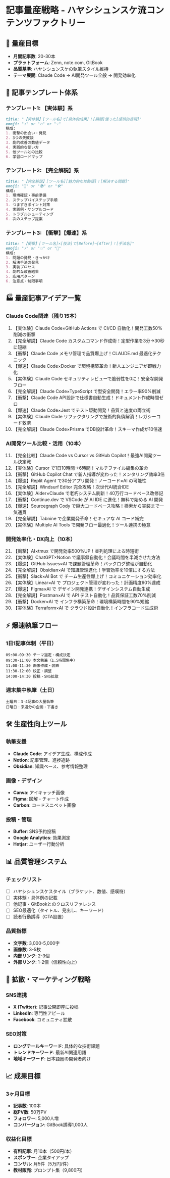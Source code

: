# 記事量産戦略 - ハヤシシュンスケ流コンテンツファクトリー

## 🎯 量産目標
- **月間記事数**: 20-30本
- **プラットフォーム**: Zenn, note.com, GitBook
- **品質基準**: ハヤシシュンスケの執筆スタイル維持
- **テーマ展開**: Claude Code → AI開発ツール全般 → 開発効率化

## 📝 記事テンプレート体系

### テンプレート1: 【実体験】系
```markdown
title: "【実体験】[ツール名]で[具体的成果]！[期間]使った[感情的表現]"
emoji: "⚡" or "🔥" or "💡"
構成:
1. 衝撃の出会い・発見
2. 3つの失敗談
3. 劇的改善の数値データ
4. 実践的な使い方
5. 他ツールとの比較
6. 学習ロードマップ
```

### テンプレート2: 【完全解説】系
```markdown
title: "【完全解説】[ツール名][魅力的な修飾語]！[解決する問題]"
emoji: "🚀" or "📚" or "🛠️"
構成:
1. 環境確認・事前準備
2. ステップバイステップ手順
3. つまずきポイント対策
4. 実践例・サンプルコード
5. トラブルシューティング
6. 次のステップ提案
```

### テンプレート3: 【衝撃】【爆速】系
```markdown
title: "【衝撃】[ツール名]×[技法]で[Before]→[After]！[手法名]"
emoji: "⚡" or "💥" or "🚀"
構成:
1. 問題の発見・きっかけ
2. 解決手法の発見
3. 実装プロセス
4. 劇的な改善結果
5. 応用パターン
6. 注意点・制限事項
```

## 🏭 量産記事アイデア一覧

### Claude Code関連（残り15本）
1. 【実体験】Claude Code×GitHub Actions で CI/CD 自動化！開発工数50%削減の衝撃
2. 【完全解説】Claude Code カスタムコマンド作成術！定型作業を3分→30秒に短縮
3. 【衝撃】Claude Code メモリ管理で品質爆上げ！CLAUDE.md 最適化テクニック
4. 【爆速】Claude Code×Docker で環境構築革命！新人エンジニアが即戦力化
5. 【実体験】Claude Code セキュリティレビューで脆弱性を0に！安全な開発フロー
6. 【完全解説】Claude Code×TypeScript で型安全開発！エラー率90%削減
7. 【衝撃】Claude Code API設計で仕様書自動生成！ドキュメント作成時間ゼロ
8. 【爆速】Claude Code×Jest でテスト駆動開発！品質と速度の両立術
9. 【実体験】Claude Code リファクタリングで技術的負債解消！レガシーコード救済
10. 【完全解説】Claude Code×Prisma でDB設計革命！スキーマ作成が10倍速

### AI開発ツール比較・活用（10本）
11. 【完全比較】Claude Code vs Cursor vs GitHub Copilot！最強AI開発ツール決定戦
12. 【実体験】Cursor で1日10時間→6時間！マルチファイル編集の革命
13. 【衝撃】GitHub Copilot Chat で新人指導が変わった！メンタリング効率3倍
14. 【爆速】Replit Agent で30分アプリ開発！ノーコード×AI の可能性
15. 【完全解説】Windsurf Editor 完全攻略！次世代AI統合IDE
16. 【実体験】Aider×Claude で老朽システム刷新！40万行コードベース改修記
17. 【衝撃】Continue.dev で VSCode が AI IDE に進化！無料で始める AI 開発
18. 【爆速】Sourcegraph Cody で巨大コードベース攻略！検索から実装まで一気通貫
19. 【完全解説】Tabnine で企業開発革命！セキュアな AI コード補完
20. 【実体験】Multiple AI Tools で開発フロー最適化！ツール連携の極意

### 開発効率化・DX向上（10本）
21. 【衝撃】AI×tmux で開発効率500%UP！並列処理による時短術
22. 【実体験】ChatGPT×Notion で議事録自動化！会議時間を半減させた方法
23. 【爆速】GitHub Issues×AI で課題管理革命！バックログ整理が自動化
24. 【完全解説】Obsidian×AI で知識管理進化！学習効率を10倍にする方法
25. 【衝撃】Slack×AI Bot で チーム生産性爆上げ！コミュニケーション効率化
26. 【実体験】Linear×AI で プロジェクト管理が変わった！計画精度90%達成
27. 【爆速】Figma×AI で デザイン開発連携！デザインシステム自動生成
28. 【完全解説】Postman×AI で API テスト自動化！品質保証工数70%削減
29. 【衝撃】Docker×AI で インフラ構築革命！環境構築時間を90%短縮
30. 【実体験】Terraform×AI で クラウド設計自動化！インフラコード生成術

## ⚡ 爆速執筆フロー

### 1日1記事体制（平日）
```
09:00-09:30 テーマ選定・構成決定
09:30-11:00 本文執筆（1.5時間集中）
11:00-11:30 画像作成・装飾
11:30-12:00 校正・調整
14:00-14:30 投稿・SNS拡散
```

### 週末集中執筆（土日）
```
土曜日：3-4記事の大量執筆
日曜日：来週分の企画・下書き
```

## 🛠️ 生産性向上ツール

### 執筆支援
- **Claude Code**: アイデア生成、構成作成
- **Notion**: 記事管理、進捗追跡
- **Obsidian**: 知識ベース、参考情報整理

### 画像・デザイン
- **Canva**: アイキャッチ画像
- **Figma**: 図解・チャート作成
- **Carbon**: コードスニペット画像

### 投稿・管理
- **Buffer**: SNS予約投稿
- **Google Analytics**: 効果測定
- **Hotjar**: ユーザー行動分析

## 📊 品質管理システム

### チェックリスト
- [ ] ハヤシシュンスケスタイル（ブラケット、数値、感嘆符）
- [ ] 実体験・具体例の記載
- [ ] 他記事・GitBookとのクロスリファレンス
- [ ] SEO最適化（タイトル、見出し、キーワード）
- [ ] 読者行動誘導（CTA設置）

### 品質指標
- **文字数**: 3,000-5,000字
- **画像数**: 3-5枚
- **内部リンク**: 2-3個
- **外部リンク**: 1-2個（信頼性向上）

## 🎯 拡散・マーケティング戦略

### SNS連携
- **X (Twitter)**: 記事公開即座に投稿
- **LinkedIn**: 専門性アピール
- **Facebook**: コミュニティ拡散

### SEO対策
- **ロングテールキーワード**: 具体的な技術課題
- **トレンドキーワード**: 最新AI関連用語
- **地域キーワード**: 日本語圏の開発者向け

## 📈 成果目標

### 3ヶ月目標
- **記事数**: 100本
- **総PV数**: 50万PV
- **フォロワー**: 5,000人増
- **コンバージョン**: GitBook誘導1,000人

### 収益化目標
- **有料記事**: 月10本（500円/本）
- **スポンサー**: 企業タイアップ
- **コンサル**: 月5件（5万円/件）
- **教材販売**: プロンプト集（9,800円）